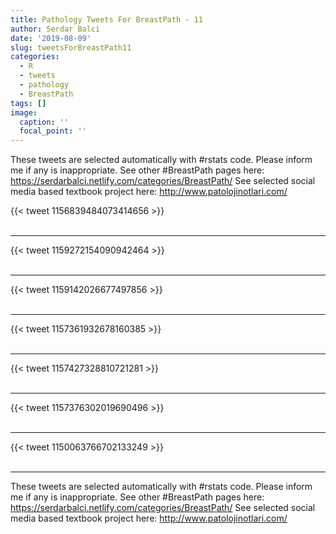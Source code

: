 ```yaml
---
title: Pathology Tweets For BreastPath - 11
author: Serdar Balci
date: '2019-08-09'
slug: tweetsForBreastPath11
categories:
  - R
  - tweets
  - pathology
  - BreastPath
tags: []
image:
  caption: ''
  focal_point: ''
---
```



These tweets are selected automatically with #rstats code. Please inform me if any is inappropriate.
See other #BreastPath pages here: https://serdarbalci.netlify.com/categories/BreastPath/ 
See selected social media based textbook project here: http://www.patolojinotlari.com/

{{< tweet 1156839484073414656 >}}
<br>
<br>
<hr>
{{< tweet 1159272154090942464 >}}
<br>
<br>
<hr>
{{< tweet 1159142026677497856 >}}
<br>
<br>
<hr>
{{< tweet 1157361932678160385 >}}
<br>
<br>
<hr>
{{< tweet 1157427328810721281 >}}
<br>
<br>
<hr>
{{< tweet 1157376302019690496 >}}
<br>
<br>
<hr>
{{< tweet 1150063766702133249 >}}
<br>
<br>
<hr>


These tweets are selected automatically with #rstats code. Please inform me if any is inappropriate.
See other #BreastPath pages here: https://serdarbalci.netlify.com/categories/BreastPath/ 
See selected social media based textbook project here: http://www.patolojinotlari.com/

